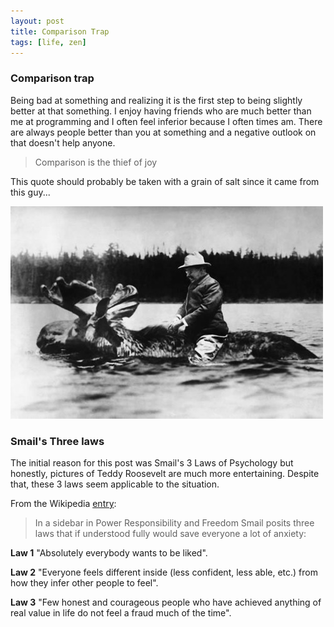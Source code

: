 ```yaml
---
layout: post
title: Comparison Trap
tags: [life, zen]
---
```


### Comparison trap
Being bad at something and realizing it is the first step to being slightly better at that something. I enjoy having friends who are much better than me at programming and I often feel inferior because I often times am. There are always people better than you at something and a negative outlook on that doesn't help anyone.

> Comparison is the thief of joy

This quote should probably be taken with a grain of salt since it came from this guy...

![roosevelt riding a moose](/images/roosevelt-moose.jpg)

### Smail's Three laws
The initial reason for this post was Smail's 3 Laws of Psychology but honestly, pictures of Teddy Roosevelt are much more entertaining. Despite that, these 3 laws seem applicable to the situation.

From the Wikipedia [entry](http://en.wikipedia.org/wiki/David_Smail_%28psychologist%29):

>In a sidebar in Power Responsibility and Freedom Smail posits three laws that if understood fully would save everyone a lot of anxiety:

__Law 1__ "Absolutely everybody wants to be liked".

__Law 2__ "Everyone feels different inside (less confident, less able, etc.) from how they infer other people to feel".

__Law 3__ "Few honest and courageous people who have achieved anything of real value in life do not feel a fraud much of the time".

